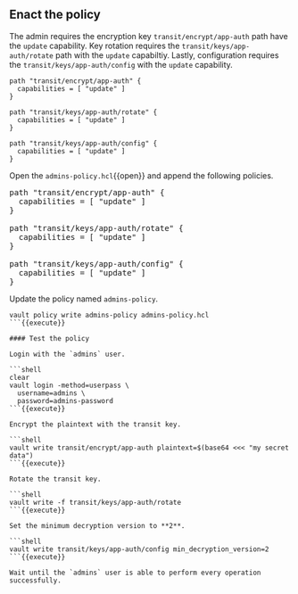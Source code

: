 ## Enact the policy

The admin requires the encryption key `transit/encrypt/app-auth` path have the
`update` capability. Key rotation requires the `transit/keys/app-auth/rotate`
path with the `update` capabiltiy. Lastly, configuration requires the
`transit/keys/app-auth/config` with the `update` capability.

```hcl
path "transit/encrypt/app-auth" {
  capabilities = [ "update" ]
}

path "transit/keys/app-auth/rotate" {
  capabilities = [ "update" ]
}

path "transit/keys/app-auth/config" {
  capabilities = [ "update" ]
}
```

Open the `admins-policy.hcl`{{open}} and append the following policies.

<pre class="file" data-filename="admins-policy.hcl" data-target="append">
path "transit/encrypt/app-auth" {
  capabilities = [ "update" ]
}

path "transit/keys/app-auth/rotate" {
  capabilities = [ "update" ]
}

path "transit/keys/app-auth/config" {
  capabilities = [ "update" ]
}
</pre>

Update the policy named `admins-policy`.

```shell
vault policy write admins-policy admins-policy.hcl
```{{execute}}

#### Test the policy

Login with the `admins` user.

```shell
clear
vault login -method=userpass \
  username=admins \
  password=admins-password
```{{execute}}

Encrypt the plaintext with the transit key.

```shell
vault write transit/encrypt/app-auth plaintext=$(base64 <<< "my secret data")
```{{execute}}

Rotate the transit key.

```shell
vault write -f transit/keys/app-auth/rotate
```{{execute}}

Set the minimum decryption version to **2**.

```shell
vault write transit/keys/app-auth/config min_decryption_version=2
```{{execute}}

Wait until the `admins` user is able to perform every operation successfully.
